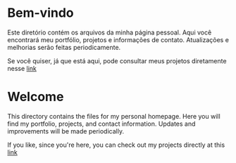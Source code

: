 # Bem-vindo

Este diretório contém os arquivos da minha página pessoal. 
Aqui você encontrará meu portfólio, projetos e informações de contato. Atualizações e melhorias serão feitas periodicamente.

Se você quiser, já que está aqui, pode consultar meus projetos diretamente nesse [link](https://github.com/Benfluc/Projects)

# Welcome
This directory contains the files for my personal homepage. 
Here you will find my portfolio, projects, and contact information. Updates and improvements will be made periodically.

If you like, since you're here, you can check out my projects directly at this [link](https://github.com/Benfluc/Projects)
